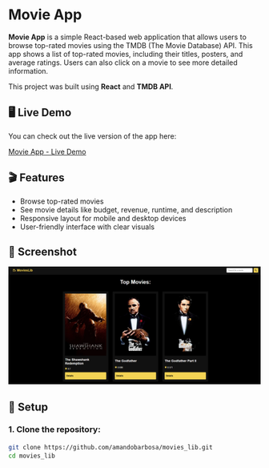 # Movie App

**Movie App** is a simple React-based web application that allows users to browse top-rated movies using the TMDB (The Movie Database) API. This app shows a list of top-rated movies, including their titles, posters, and average ratings. Users can also click on a movie to see more detailed information.

This project was built using **React** and **TMDB API**.

## 🖥️ Live Demo

You can check out the live version of the app here:

[Movie App - Live Demo](https://movies-lib-gules.vercel.app/)

## 🎬 Features

- Browse top-rated movies
- See movie details like budget, revenue, runtime, and description
- Responsive layout for mobile and desktop devices
- User-friendly interface with clear visuals

## 📸 Screenshot

![App Screenshot](./Movies_lib.png)

## 🚀 Setup

### 1. Clone the repository:

```bash
git clone https://github.com/amandobarbosa/movies_lib.git
cd movies_lib



